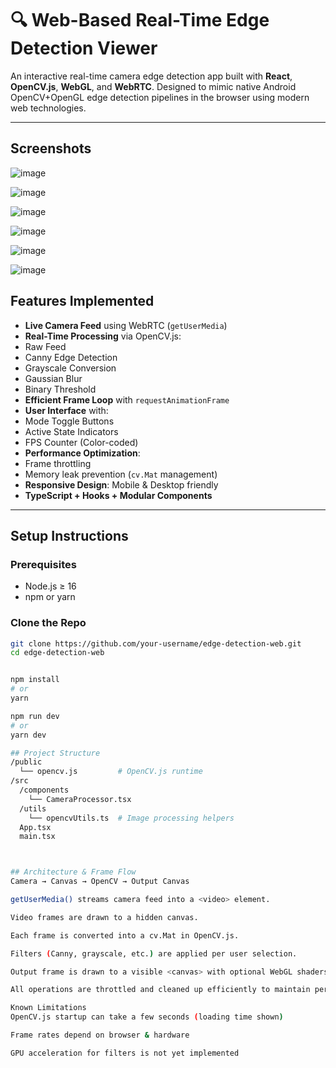# 🔍 Web-Based Real-Time Edge Detection Viewer

An interactive real-time camera edge detection app built with **React**, **OpenCV.js**, **WebGL**, and **WebRTC**. Designed to mimic native Android OpenCV+OpenGL edge detection pipelines in the browser using modern web technologies.


---
## Screenshots
![image](https://github.com/user-attachments/assets/6d87adb3-9ed4-4109-8584-5c27c4f999ed)

![image](https://github.com/user-attachments/assets/892d3a22-0895-4429-962c-6c4bc34a5d4a)

![image](https://github.com/user-attachments/assets/706aaa93-c9b8-4e40-9ff8-7ed3ba6a80a5)

![image](https://github.com/user-attachments/assets/c282e3d8-0ae9-44d9-8c3e-d41833cc2487)

![image](https://github.com/user-attachments/assets/df358861-2f0b-481a-97d6-f994bfbaeede)

![image](https://github.com/user-attachments/assets/f005b9e2-ffc6-43b1-b31f-f365a6de6fe2)


##  Features Implemented

-  **Live Camera Feed** using WebRTC (`getUserMedia`)
-  **Real-Time Processing** via OpenCV.js:
  - Raw Feed
  - Canny Edge Detection
  - Grayscale Conversion
  - Gaussian Blur
  - Binary Threshold
-  **Efficient Frame Loop** with `requestAnimationFrame`
-  **User Interface** with:
  - Mode Toggle Buttons
  - Active State Indicators
  - FPS Counter (Color-coded)
-  **Performance Optimization**:
  - Frame throttling
  - Memory leak prevention (`cv.Mat` management)
-  **Responsive Design**: Mobile & Desktop friendly
-  **TypeScript + Hooks + Modular Components**

---

##  Setup Instructions

###  Prerequisites

- Node.js ≥ 16
- npm or yarn

### Clone the Repo

```bash
git clone https://github.com/your-username/edge-detection-web.git
cd edge-detection-web


npm install
# or
yarn

npm run dev
# or
yarn dev

## Project Structure
/public
  └── opencv.js         # OpenCV.js runtime
/src
  /components
    └── CameraProcessor.tsx
  /utils
    └── opencvUtils.ts  # Image processing helpers
  App.tsx
  main.tsx



## Architecture & Frame Flow
Camera → Canvas → OpenCV → Output Canvas

getUserMedia() streams camera feed into a <video> element.

Video frames are drawn to a hidden canvas.

Each frame is converted into a cv.Mat in OpenCV.js.

Filters (Canny, grayscale, etc.) are applied per user selection.

Output frame is drawn to a visible <canvas> with optional WebGL shaders.

All operations are throttled and cleaned up efficiently to maintain performance.

Known Limitations
OpenCV.js startup can take a few seconds (loading time shown)

Frame rates depend on browser & hardware

GPU acceleration for filters is not yet implemented

